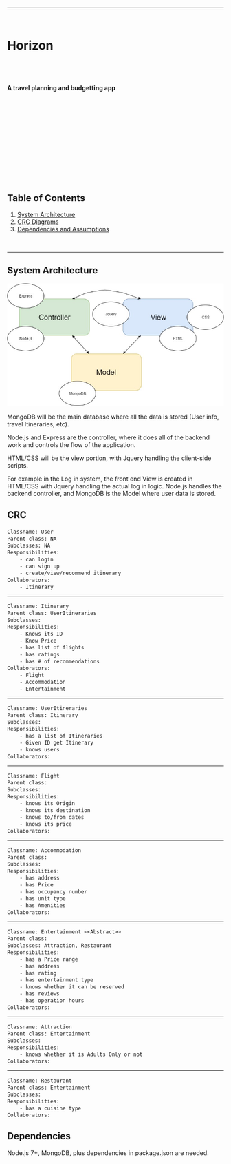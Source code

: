 -----------------------------------------------
<br>

# Horizon

<br>
<br>


#### A travel planning and budgetting app

<br>
<br>
<br>
<br>
<br>
<br>
<br>
<br>
<br>
<br>
<br>


## Table of Contents
1. [System Architecture](#System-Architecture)
2. [CRC Diagrams](#CRC)
3. [Dependencies and Assumptions](#Dependencies)

<br>

-----------------------------------------------


## System Architecture <a name="System-Architecture"></a>
![System Architecture](systemArch.jpg?raw=true)

MongoDB will be the main database where all the data is stored (User info, travel Itineraries, etc).

Node.js and Express are the controller, where it does all of the backend work and controls the flow of the application.

HTML/CSS will be the view portion, with Jquery handling the client-side scripts.


For example in the Log in system, the front end View is created in HTML/CSS with Jquery handling the actual log in logic. Node.js handles the backend controller, and MongoDB is the Model where user data is stored.

## CRC <a name="CRC"></a>

    Classname: User
    Parent class: NA
    Subclasses: NA
    Responsibilities: 
        - can login 
        - can sign up
        - create/view/recommend itinerary
    Collaborators: 
        - Itinerary

-----------------------------------------------

    Classname: Itinerary
    Parent class: UserItineraries
    Subclasses: 
    Responsibilities: 
        - Knows its ID
        - Know Price
        - has list of flights
        - has ratings
        - has # of recommendations
    Collaborators: 
        - Flight
        - Accommodation
        - Entertainment

-----------------------------------------------
 
    Classname: UserItineraries
    Parent class: Itinerary
    Subclasses:
    Responsibilities:
        - has a list of Itineraries
        - Given ID get Itinerary
        - knows users
    Collaborators: 
 
-----------------------------------------------

    Classname: Flight
    Parent class:
    Subclasses:
    Responsibilities:
        - knows its Origin
        - knows its destination
        - knows to/from dates
        - knows its price
    Collaborators:

-----------------------------------------------
 
    Classname: Accommodation
    Parent class:
    Subclasses:
    Responsibilities:
        - has address
        - has Price
        - has occupancy number
        - has unit type
        - has Amenities
    Collaborators:
 
-----------------------------------------------

    Classname: Entertainment <<Abstract>>
    Parent class:
    Subclasses: Attraction, Restaurant
    Responsibilities: 
        - has a Price range
        - has address
        - has rating
        - has entertainment type
        - knows whether it can be reserved
        - has reviews
        - has operation hours
    Collaborators:

-----------------------------------------------

    Classname: Attraction
    Parent class: Entertainment
    Subclasses:
    Responsibilities:
        - knows whether it is Adults Only or not
    Collaborators:

-----------------------------------------------

    Classname: Restaurant
    Parent class: Entertainment
    Subclasses:
    Responsibilities:
        - has a cuisine type
    Collaborators:

## Dependencies <a name="Dependencies"></a>
Node.js 7+, MongoDB, plus dependencies in package.json are needed.
